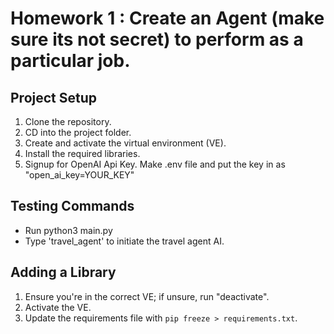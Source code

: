 # Homework 1 : Create an Agent (make sure its not secret) to perform as a particular job.
## Project Setup

1. Clone the repository.
2. CD into the project folder.
3. Create and activate the virtual environment (VE).
4. Install the required libraries.
5. Signup for OpenAI Api Key.  Make .env file and put the key in as "open_ai_key=YOUR_KEY"

## Testing Commands

- Run python3 main.py
- Type 'travel_agent' to initiate the travel agent AI.

## Adding a Library

1. Ensure you're in the correct VE; if unsure, run "deactivate".
2. Activate the VE.
3. Update the requirements file with `pip freeze > requirements.txt`.

